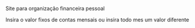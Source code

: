 Site para organização financeira pessoal

Insira o valor fixos de contas mensais ou insira todo mes um valor diferente

